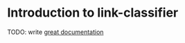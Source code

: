 # Introduction to link-classifier

TODO: write [great documentation](http://jacobian.org/writing/what-to-write/)
